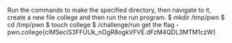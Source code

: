 Run the commands to make the specified directory, then navigate to it, create a new file college and then run the run program.
$ mkdir /tmp/pwn
$ cd /tmp/pwn
$ touch college
$ /challenge/run
get the flag - pwn.college{cIMSeciS3FFUUk_nOgR8ogkVFVE.dFzM4QDL3MTM1czW}
